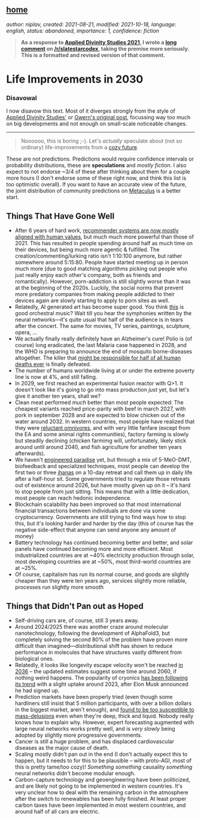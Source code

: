 [home](./index.md)
-------------------

*author: niplav, created: 2021-08-21, modified: 2021-10-18, language: english, status: abandoned, importance: 1, confidence: fiction*

> __As a response to [Applied Divinity Studies
2021](https://applieddivinitystudies.com/2030/)<!--TODO: tooltip-->, I wrote a [long
comment](https://old.reddit.com/r/slatestarcodex/comments/p5lf7n/ordinary_life_improvements_2030/h979po7/)
on [/r/slatestarcodex](https://old.reddit.com/r/slatestarcodex), taking
the premise more seriously. This is a formatted and revised version of
that comment.__

Life Improvements in 2030
===========================

### Disavowal

I now disavow this text. Most of it diverges strongly from the style of
[Applied Divinity Studies'](https://applieddivinitystudies.com/2030/) or
[Gwern's original post](https://www.gwern.net/Improvements), focussing
way too much on big developments and not enough on small-scale noticeable
changes.

-----------------

> Noooooo, this is boring ;-). Let's *actually* speculate
about (not so ordinary) life-improvements from a [cozy
future](https://nintil.com/cozy-futurism "Cozy Futurism").

These are not predictions. Predictions would require confidence intervals
or probability distributions, these are **speculations** and *mostly
fiction*. I also expect to not endorse ~3/4 of these after thinking about
them for a couple more hours (I don't endorse some of these right now,
and think this list is too optimistic overall). If you want to have
an accurate view of the future, the joint distribution of community
predictions on [Metaculus](https://metaculus.com) is a better start.

Things That Have Gone Well
---------------------------

*	After 6 years of hard work, [recommender systems are now mostly
	aligned with human values](https://arxiv.org/abs/2107.10939v1),
	but much much more powerful than those of 2021. This has
	resulted in people spending around half as much time on
	their devices, but being much more agentic & fulfilled. The
	creation/commenting/lurking ratio isn't 1:10:100 anymore, but
	rather somewhere around 5:15:80. People have started meeting up
	in person much more (due to good matching algorithms picking out
	people who just really enjoy each other's company, both as friends
	and romantically). However, porn-addiction is still slightly
	worse than it was at the beginning of the 2020s. Luckily, the
	social norms that prevent more predatory companies from making
	people addicted to their devices again are slowly starting to
	apply to porn sites as well.
*	Relatedly, AI generated art has become super good. You think
	[this](https://www.youtube.com/watch?v=mgHxmAsINDk) is good
	orchestral music? Wait till you hear the symphonies written
	by the neural networks—it's quite usual that half of the
	audience is in tears after the concert. The same for movies,
	TV series, paintings, sculpture, opera, …
*	We actually finally really definitely have an Alzheimer's
	cure! Polio is (of course) long eradicated, the last Malaria
	case happened in 2028, and the WHO is preparing to announce
	the end of mosquito borne-diseases altogether. The killer
	that [might be responsible for half of all human deaths
	ever](https://en.wikipedia.org/wiki/Mosquito) is finally defeated.
*	The number of humans worldwide living at or under the extreme
	poverty line is now at 4%, and still falling.
*	In 2029, we first reached an experimental fusion reactor with
	Q>1. It doesn't look like it's going to go into mass production
	*just* yet, but let's give it another ten years, shall we?
*	Clean meat performed *much* better than most people
	expected: The cheapest variants reached price-parity with beef
	in march 2027, with pork in september 2028 and are expected to
	blow chicken out of the water around 2032. In western
	countries, most people have realized that they were [reluctant
	omnivores](https://thingofthings.wordpress.com/2020/12/04/the-conflicted-omnivore/),
	and with very little fanfare (except from the EA and some animal
	rights communities), factory farming is slowly but steadily
	declining (chicken farmimg will, unfortunately, likely stick
	around until around 2040, and fish agriculture for another ten
	years afterwards).
*	We haven't [engineered
	paradise](https://www.paradise-engineering.com/) yet, but
	through a mix of 5-MeO-DMT, biofeedback and specialized
	techniques, most people can develop the first two or three
	[jhanas](https://en.wikipedia.org/wiki/Dhy%C4%81na_in_Buddhism)
	on a 10-day retreat and call them up in daily life after a
	half-hour sit. Some governments tried to regulate those retreats
	out of existence around 2026, but have mostly given up on it –
	it's hard to stop people from just sitting. This means that with
	a little dedication, most people can reach hedonic independence.
*	Blockchain scalability has been improved so that most
	international financial transactions between individuals are
	done via some cryptocurrency. Governments are still trying to
	find ways how to stop this, but it's looking harder and harder
	by the day (this of course has the negative side-effect that
	anyone can send anyone any amount of money)
*	Battery technology has continued becoming better and better, and
	solar panels have continued becoming more and more efficient. Most
	industrialized countries are at ~40% electricity production
	through solar, most developing countries are at ~50%, most
	third-world countries are at ~25%.
*	Of course, capitalism has run its normal course, and goods are
	slightly cheaper than they were ten years ago, services slightly
	more reliable, processes run slightly more smooth

Things that Didn't Pan out as Hoped
--------------------------------------------

* Self-driving cars are, of course, still 3 years away.
*	Around 2024/2025 there was another craze around molecular
	nanotechnology, following the development of AlphaFold3, but
	completely solving the second 80% of the problem have proven
	more difficult than imagined—distributional shift has shown
	to reduce performance in molecules that have structures vastly
	different from biological ones.
*	Relatedly, it looks like
	longevity escape velocity won't be reached [in
	2036](https://www.longevity.technology/longevity-escape-velocity-by-2035-and-it-will-be-free/)
	– the updated estimates suggest some time around 2060, if nothing
	weird happens. The popularity of cryonics [has been following its
	trend](http://lessdead.com/how-many-humans-will-have-their-brain-preserved-forecasts-and-trends)
	with a slight uptake around 2023, after Elon Musk announced he
	had signed up.
*	Prediction markets have been properly tried (even
	though some hardliners still insist that 5 million
	participants, with over a billion dollars in the biggest
	market, aren't enough), and [found to be too susceptible to
	mass-delusions](https://vitalik.ca/general/2021/02/18/election.html)
	even when they're deep, thick and liquid. Nobody really knows
	how to explain why. However, expert forecasting augmented with
	large neural networks works pretty well, and is *very slowly*
	being adopted by slightly more progressive governments.
*	Cancer is still a huge problem, and has displaced cardiovascular
	diseases as the major cause of death.
*	Scaling mostly didn't pan out in the end (I don't actually expect
	this to happen, but it needs to for this to be plausible –
	with proto-AGI, most of this is pretty tame/too cozy)! *Something
	something* causality *something* neural networks didn't become
	modular enough.
*	Carbon-capture technology and geoengineering have been
	politicized, and are likely not going to be implemented in western
	countries. It's very unclear how to deal with the remaining carbon
	in the atmosphere after the switch to renewables has been fully
	finished. At least proper carbon taxes have been implemented in
	most western countries, and around half of all cars are electric.
